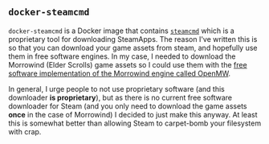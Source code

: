 ## `docker-steamcmd` ##

`docker-steamcmd` is a Docker image that contains [`steamcmd`][steamcmd] which
is a proprietary tool for downloading SteamApps. The reason I've written this
is so that you can download your game assets from steam, and hopefully use them
in free software engines. In my case, I needed to download the Morrowind (Elder
Scrolls) game assets so I could use them with the [free software implementation
of the Morrowind engine called OpenMW][openmw].

In general, I urge people to not use proprietary software (and this downloader
**is proprietary**), but as there is no current free software downloader for
Steam (and you only need to download the game assets **once** in the case of
Morrowind) I decided to just make this anyway. At least this is somewhat better
than allowing Steam to carpet-bomb your filesystem with crap.

[steamcmd]: https://developer.valvesoftware.com/wiki/SteamCMD
[openmw]: https://openmw.org/en/
